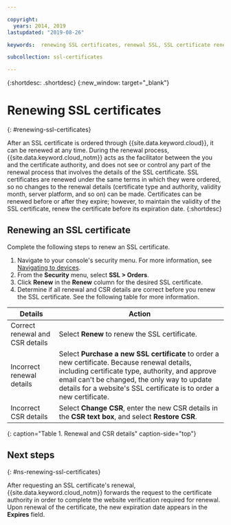 ```yaml
---

copyright:
  years: 2014, 2019
lastupdated: "2019-08-26"

keywords:  renewing SSL certificates, renewal SSL, SSL certificate renewal process, renewing, renewal

subcollection: ssl-certificates

---
```


{:shortdesc: .shortdesc}
{:new_window: target="_blank"}

# Renewing SSL certificates
{: #renewing-ssl-certificates}

After an SSL certificate is ordered through {{site.data.keyword.cloud}}, it can be renewed at any time. During the renewal process, {{site.data.keyword.cloud_notm}} acts as the facilitator between the you and the certificate authority, and does not see or control any part of the renewal process that involves the details of the SSL certificate. SSL certificates are renewed under the same terms in which they were ordered, so no changes to the renewal details (certificate type and authority, validity month, server platform, and so on) can be made. Certificates can be renewed before or after they expire; however, to maintain the validity of the SSL certificate, renew the certificate before its expiration date.
{:shortdesc}

## Renewing an SSL certificate
Complete the following steps to renew an SSL certificate.

1. Navigate to your console's security menu. For more information, see [Navigating to devices](/docs/infrastructure/ssl-certificates?topic=virtual-servers-navigating-devices).
2. From the **Security** menu, select **SSL > Orders**.
3. Click **Renew** in the **Renew** column for the desired SSL certificate.
4. Determine if all renewal and CSR details are correct before you renew the SSL certificate. See the following table for more information.  

| Details                         | Action  |
| ------------------------------- | ------- |
| Correct renewal and CSR details | Select **Renew** to renew the SSL certificate. |
| Incorrect renewal details       | Select **Purchase a new SSL certificate** to order a new certificate. Because renewal        details, including certificate type, authority, and approve email can't be changed, the only way to update details for a website's SSL certificate is to order a new certificate. |
| Incorrect CSR details           | Select **Change CSR**, enter the new CSR details in the **CSR text box**, and select **Restore CSR**. |
{: caption="Table 1. Renewal and CSR details" caption-side="top"}

## Next steps
{: #ns-renewing-ssl-certificates}

After requesting an SSL certificate's renewal, {{site.data.keyword.cloud_notm}} forwards the request to the certificate authority in order to complete the website verification required for renewal. Upon renewal of the certificate, the new expiration date appears in the **Expires** field.
